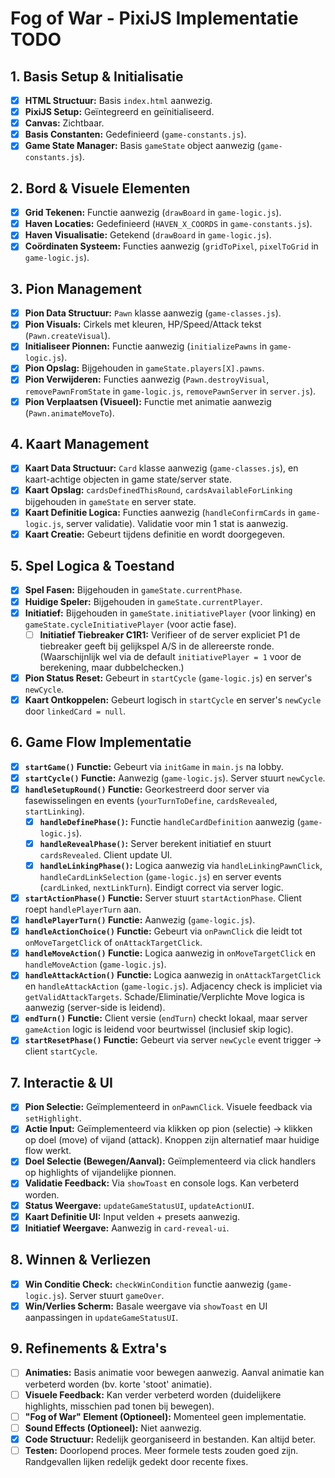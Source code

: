 # Fog of War - PixiJS Implementatie TODO

## 1. Basis Setup & Initialisatie

- [x] **HTML Structuur:** Basis `index.html` aanwezig.
- [x] **PixiJS Setup:** Geïntegreerd en geïnitialiseerd.
- [x] **Canvas:** Zichtbaar.
- [x] **Basis Constanten:** Gedefinieerd (`game-constants.js`).
- [x] **Game State Manager:** Basis `gameState` object aanwezig (`game-constants.js`).

## 2. Bord & Visuele Elementen

- [x] **Grid Tekenen:** Functie aanwezig (`drawBoard` in `game-logic.js`).
- [x] **Haven Locaties:** Gedefinieerd (`HAVEN_X_COORDS` in `game-constants.js`).
- [x] **Haven Visualisatie:** Getekend (`drawBoard` in `game-logic.js`).
- [x] **Coördinaten Systeem:** Functies aanwezig (`gridToPixel`, `pixelToGrid` in `game-logic.js`).

## 3. Pion Management

- [x] **Pion Data Structuur:** `Pawn` klasse aanwezig (`game-classes.js`).
- [x] **Pion Visuals:** Cirkels met kleuren, HP/Speed/Attack tekst (`Pawn.createVisual`).
- [x] **Initialiseer Pionnen:** Functie aanwezig (`initializePawns` in `game-logic.js`).
- [x] **Pion Opslag:** Bijgehouden in `gameState.players[X].pawns`.
- [x] **Pion Verwijderen:** Functies aanwezig (`Pawn.destroyVisual`, `removePawnFromState` in `game-logic.js`, `removePawnServer` in `server.js`).
- [x] **Pion Verplaatsen (Visueel):** Functie met animatie aanwezig (`Pawn.animateMoveTo`).

## 4. Kaart Management

- [x] **Kaart Data Structuur:** `Card` klasse aanwezig (`game-classes.js`), en kaart-achtige objecten in game state/server state.
- [x] **Kaart Opslag:** `cardsDefinedThisRound`, `cardsAvailableForLinking` bijgehouden in `gameState` en server state.
- [x] **Kaart Definitie Logica:** Functies aanwezig (`handleConfirmCards` in `game-logic.js`, server validatie). Validatie voor min 1 stat is aanwezig.
- [x] **Kaart Creatie:** Gebeurt tijdens definitie en wordt doorgegeven.

## 5. Spel Logica & Toestand

- [x] **Spel Fasen:** Bijgehouden in `gameState.currentPhase`.
- [x] **Huidige Speler:** Bijgehouden in `gameState.currentPlayer`.
- [x] **Initiatief:** Bijgehouden in `gameState.initiativePlayer` (voor linking) en `gameState.cycleInitiativePlayer` (voor actie fase).
  - [ ] **Initiatief Tiebreaker C1R1:** Verifieer of de server expliciet P1 de tiebreaker geeft bij gelijkspel A/S in de allereerste ronde. (Waarschijnlijk wel via de default `initiativePlayer = 1` voor de berekening, maar dubbelchecken.)
- [x] **Pion Status Reset:** Gebeurt in `startCycle` (`game-logic.js`) en server's `newCycle`.
- [x] **Kaart Ontkoppelen:** Gebeurt logisch in `startCycle` en server's `newCycle` door `linkedCard = null`.

## 6. Game Flow Implementatie

- [x] **`startGame()` Functie:** Gebeurt via `initGame` in `main.js` na lobby.
- [x] **`startCycle()` Functie:** Aanwezig (`game-logic.js`). Server stuurt `newCycle`.
- [x] **`handleSetupRound()` Functie:** Georkestreerd door server via fasewisselingen en events (`yourTurnToDefine`, `cardsRevealed`, `startLinking`).
  - [x] **`handleDefinePhase()`:** Functie `handleCardDefinition` aanwezig (`game-logic.js`).
  - [x] **`handleRevealPhase()`:** Server berekent initiatief en stuurt `cardsRevealed`. Client update UI.
  - [x] **`handleLinkingPhase()`:** Logica aanwezig via `handleLinkingPawnClick`, `handleCardLinkSelection` (`game-logic.js`) en server events (`cardLinked`, `nextLinkTurn`). Eindigt correct via server logic.
- [x] **`startActionPhase()` Functie:** Server stuurt `startActionPhase`. Client roept `handlePlayerTurn` aan.
- [x] **`handlePlayerTurn()` Functie:** Aanwezig (`game-logic.js`).
- [x] **`handleActionChoice()` Functie:** Gebeurt via `onPawnClick` die leidt tot `onMoveTargetClick` of `onAttackTargetClick`.
- [x] **`handleMoveAction()` Functie:** Logica aanwezig in `onMoveTargetClick` en `handleMoveAction` (`game-logic.js`).
- [x] **`handleAttackAction()` Functie:** Logica aanwezig in `onAttackTargetClick` en `handleAttackAction` (`game-logic.js`). Adjacency check is impliciet via `getValidAttackTargets`. Schade/Eliminatie/Verplichte Move logica is aanwezig (server-side is leidend).
- [x] **`endTurn()` Functie:** Client versie (`endTurn`) checkt lokaal, maar server `gameAction` logic is leidend voor beurtwissel (inclusief skip logic).
- [x] **`startResetPhase()` Functie:** Gebeurt via server `newCycle` event trigger -> client `startCycle`.

## 7. Interactie & UI

- [x] **Pion Selectie:** Geïmplementeerd in `onPawnClick`. Visuele feedback via `setHighlight`.
- [x] **Actie Input:** Geïmplementeerd via klikken op pion (selectie) -> klikken op doel (move) of vijand (attack). Knoppen zijn alternatief maar huidige flow werkt.
- [x] **Doel Selectie (Bewegen/Aanval):** Geïmplementeerd via click handlers op highlights of vijandelijke pionnen.
- [x] **Validatie Feedback:** Via `showToast` en console logs. Kan verbeterd worden.
- [x] **Status Weergave:** `updateGameStatusUI`, `updateActionUI`.
- [x] **Kaart Definitie UI:** Input velden + presets aanwezig.
- [x] **Initiatief Weergave:** Aanwezig in `card-reveal-ui`.

## 8. Winnen & Verliezen

- [x] **Win Conditie Check:** `checkWinCondition` functie aanwezig (`game-logic.js`). Server stuurt `gameOver`.
- [x] **Win/Verlies Scherm:** Basale weergave via `showToast` en UI aanpassingen in `updateGameStatusUI`.

## 9. Refinements & Extra's

- [ ] **Animaties:** Basis animatie voor bewegen aanwezig. Aanval animatie kan verbeterd worden (bv. korte 'stoot' animatie).
- [ ] **Visuele Feedback:** Kan verder verbeterd worden (duidelijkere highlights, misschien pad tonen bij bewegen).
- [ ] **"Fog of War" Element (Optioneel):** Momenteel geen implementatie.
- [ ] **Sound Effects (Optioneel):** Niet aanwezig.
- [x] **Code Structuur:** Redelijk georganiseerd in bestanden. Kan altijd beter.
- [ ] **Testen:** Doorlopend proces. Meer formele tests zouden goed zijn. Randgevallen lijken redelijk gedekt door recente fixes.
